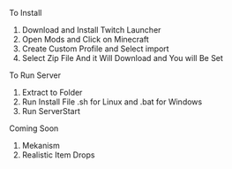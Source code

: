 To Install
1) Download and Install Twitch Launcher
2) Open Mods and Click on Minecraft
3) Create Custom Profile and Select import
4) Select Zip File And it Will Download and You will Be Set

To Run Server
1) Extract to Folder
2) Run Install File .sh for Linux and .bat for Windows
3) Run ServerStart

Coming Soon
1) Mekanism
2) Realistic Item Drops


